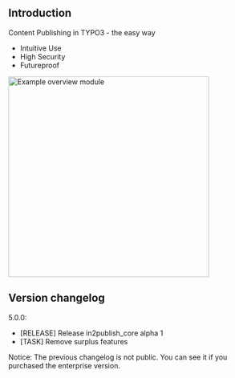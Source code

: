 ## Introduction

Content Publishing in TYPO3 - the easy way

- Intuitive Use
- High Security
- Futureproof

<img src="https://contentpublisher.in2code.de/Images/content_publisher_typo3_module_overview_prev.png" alt="Example overview module" width="400" />


## Version changelog

5.0.0:
- [RELEASE] Release in2publish_core alpha 1
- [TASK] Remove surplus features

Notice:
The previous changelog is not public. You can see it if you purchased the enterprise version.
